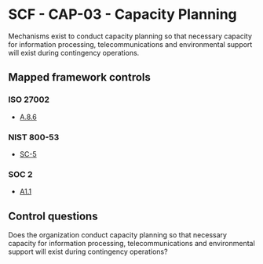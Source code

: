# SCF - CAP-03 - Capacity Planning
Mechanisms exist to conduct capacity planning so that necessary capacity for information processing, telecommunications and environmental support will exist during contingency operations. 
## Mapped framework controls
### ISO 27002
- [A.8.6](../iso27002/a-8.md#a86)
  
### NIST 800-53
- [SC-5](../nist80053/sc-5.md)
  
### SOC 2
- [A1.1](../soc2/a11.md)
  
## Control questions
Does the organization conduct capacity planning so that necessary capacity for information processing, telecommunications and environmental support will exist during contingency operations? 
  